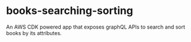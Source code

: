 # books-searching-sorting
An AWS CDK powered app that exposes graphQL APIs to search and sort books by its attributes.
